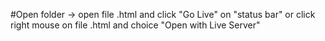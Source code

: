 #Open folder -> open file .html and click "Go Live" on "status bar" or click right mouse on file .html and choice "Open with Live Server"
